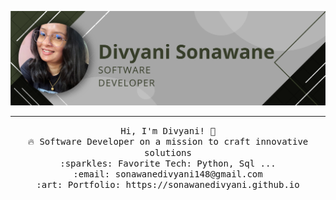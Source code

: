 ![Banner](images/Banner.png)
 <hr></hr>
<p align="center">
  <samp>
    Hi, I'm Divyani! 👋 <br>
    🔥 Software Developer on a mission to craft innovative solutions<br>
    :sparkles: Favorite Tech: Python, Sql ... <br>
    :email:	sonawanedivyani148@gmail.com <br>
    :art: Portfolio: https://sonawanedivyani.github.io <br>

  </samp>
</p>
